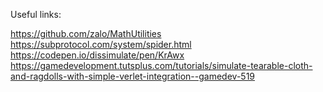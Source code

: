 Useful links:

https://github.com/zalo/MathUtilities<br/>
https://subprotocol.com/system/spider.html<br/>
https://codepen.io/dissimulate/pen/KrAwx<br/>
https://gamedevelopment.tutsplus.com/tutorials/simulate-tearable-cloth-and-ragdolls-with-simple-verlet-integration--gamedev-519<br/>
